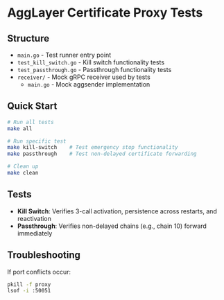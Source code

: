 # AggLayer Certificate Proxy Tests

## Structure

- `main.go` - Test runner entry point
- `test_kill_switch.go` - Kill switch functionality tests
- `test_passthrough.go` - Passthrough functionality tests
- `receiver/` - Mock gRPC receiver used by tests
  - `main.go` - Mock aggsender implementation

## Quick Start

```bash
# Run all tests
make all

# Run specific test
make kill-switch    # Test emergency stop functionality
make passthrough    # Test non-delayed certificate forwarding

# Clean up
make clean
```

## Tests

- **Kill Switch**: Verifies 3-call activation, persistence across restarts, and reactivation
- **Passthrough**: Verifies non-delayed chains (e.g., chain 10) forward immediately

## Troubleshooting

If port conflicts occur:
```bash
pkill -f proxy
lsof -i :50051
``` 
